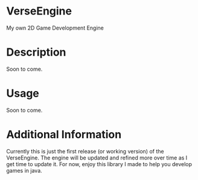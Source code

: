 # VerseEngine
My own 2D Game Development Engine

# Description
Soon to come.

# Usage
Soon to come.

# Additional Information
Currently this is just the first release (or working version) of the VerseEngine. The engine will be updated and refined more over time as I get time to update it. For now, enjoy this library I made to help you develop games in java. 
